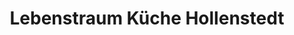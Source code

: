 ---
title: "Lebenstraum Küche Hollenstedt"
url: /hollenstedt/lebenstraum-kueche-hollenstedt/
shop: Küchen
---